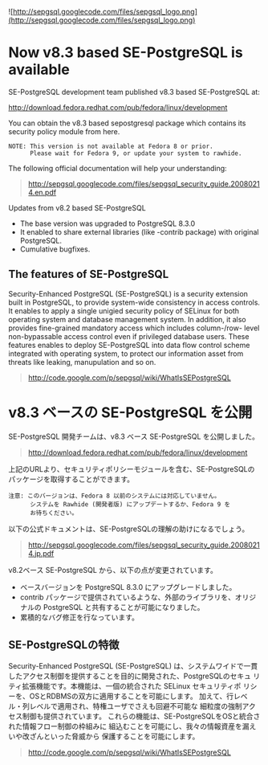 ![http://sepgsql.googlecode.com/files/sepgsql_logo.png](http://sepgsql.googlecode.com/files/sepgsql_logo.png)

# Now v8.3 based SE-PostgreSQL is available #
SE-PostgreSQL development team published v8.3 based SE-PostgreSQL at:

http://download.fedora.redhat.com/pub/fedora/linux/development

You can obtain the v8.3 based sepostgresql package which contains
its security policy module from here.
```
NOTE: This version is not available at Fedora 8 or prior.
      Please wait for Fedora 9, or update your system to rawhide.
```
The following official documentation will help your understanding:
> http://sepgsql.googlecode.com/files/sepgsql_security_guide.20080214.en.pdf

Updates from v8.2 based SE-PostgreSQL
  * The base version was upgraded to PostgreSQL 8.3.0
  * It enabled to share external libraries (like -contrib package) with original PostgreSQL.
  * Cumulative bugfixes.

## The features of SE-PostgreSQL ##
Security-Enhanced PostgreSQL (SE-PostgreSQL) is a security extension
built in PostgreSQL, to provide system-wide consistency in access
controls. It enables to apply a single unigied security policy of
SELinux for both operating system and database management system.
In addition, it also provides fine-grained mandatory access which
includes column-/row- level non-bypassable access control even if
privileged database users.
These features enables to deploy SE-PostgreSQL into data flow control
scheme integrated with operating system, to protect our information
asset from threats like leaking, manupulation and so on.

> http://code.google.com/p/sepgsql/wiki/WhatIsSEPostgreSQL

# v8.3 ベースの SE-PostgreSQL を公開 #
SE-PostgreSQL 開発チームは、v8.3 ベース SE-PostgreSQL を公開しました。

> http://download.fedora.redhat.com/pub/fedora/linux/development

上記のURLより、セキュリティポリシーモジュールを含む、SE-PostgreSQLの
パッケージを取得することができます。
```
注意: このバージョンは、Fedora 8 以前のシステムには対応していません。
      システムを Rawhide (開発者版) にアップデートするか、Fedora 9 を
      お待ちください。
```
以下の公式ドキュメントは、SE-PostgreSQLの理解の助けになるでしょう。
> http://sepgsql.googlecode.com/files/sepgsql_security_guide.20080214.jp.pdf

v8.2ベース SE-PostgreSQL から、以下の点が変更されています。
  * ベースバージョンを PostgreSQL 8.3.0 にアップグレードしました。
  * contrib パッケージで提供されているような、外部のライブラリを、オリジナルの PostgreSQL と共有することが可能になりました。
  * 累積的なバグ修正を行なっています。

## SE-PostgreSQLの特徴 ##
Security-Enhanced PostgreSQL (SE-PostgreSQL) は、システムワイドで一貫
したアクセス制御を提供することを目的に開発された、PostgreSQLのセキュ
リティ拡張機能です。本機能は、一個の統合された SELinux セキュリティポ
リシーを、OSとRDBMSの双方に適用することを可能にします。
加えて、行レベル・列レベルで適用され、特権ユーザでさえも回避不可能な
細粒度の強制アクセス制御も提供されています。
これらの機能は、SE-PostgreSQLをOSと統合された情報フロー制御の枠組みに
組込むことを可能にし、我々の情報資産を漏えいや改ざんといった脅威から
保護することを可能にします。

> http://code.google.com/p/sepgsql/wiki/WhatIsSEPostgreSQL